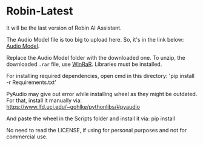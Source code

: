 # Robin-Latest

It will be the last version of Robin AI Assistant. 

The Audio Model file is too big to upload here. So, it's in the link below:
[Audio Model](https://www.mediafire.com/file/stznlaajqtmps5q/Audio+Model.rar/file).

Replace the Audio Model folder with the downloaded one. To unzip, the downloaded `.rar` file, use [WinRaR](https://www.win-rar.com/start.html?&L=0).
Libraries must be installed.

For installing required dependencies, open cmd in this directory:
'pip install -r Requirements.txt'

PyAudio may give out error while installing wheel as they might be outdated. For that, install it manually via:
https://www.lfd.uci.edu/~gohlke/pythonlibs/#pyaudio

And paste the wheel in the Scripts folder and install it via:
pip install <wheel name>

No need to read the LICENSE, if using for personal purposes and not for commercial use.
